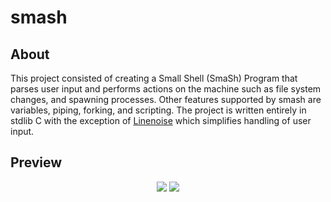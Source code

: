 # smash

## About
This project consisted of creating a Small Shell (SmaSh) Program that parses user input and performs actions on the machine such as file system changes, and spawning processes. Other features supported by smash are variables, piping, forking, and scripting.
The project is written entirely in stdlib C with the exception of [Linenoise](https://github.com/antirez/linenoise) which simplifies handling of user input.

## Preview

<p align="center">
<img src="https://user-images.githubusercontent.com/81355262/236826853-f157960c-8e2b-431e-a3f6-43e658b85cc8.png">
  <img src="https://user-images.githubusercontent.com/81355262/236826953-90281949-689e-4e9b-8577-c68ff07f54b3.png">
  
</p>

